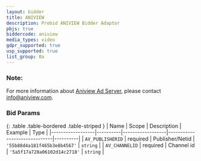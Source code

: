 ```yaml
---
layout: bidder
title: ANIVIEW
description: Prebid ANIVIEW Bidder Adaptor
pbjs: true
biddercode: aniview
media_types: video
gdpr_supported: true
usp_supported: true
list_group: 0a
---
```


### Note:
For more information about [Aniview Ad Server](http://www.aniview.com/), please contact info@aniview.com.

### Bid Params

{: .table .table-bordered .table-striped }
| Name             | Scope    | Description      | Example                      | Type     |
|------------------|----------|------------------|------------------------------|----------|
| `AV_PUBLISHERID` | required | Publisher/Netid  | `'55b88d4a181f465b3e8b4567'` | `string` |
| `AV_CHANNELID`   | required | Channel id       | `'5a5f17a728a06102d14c2718'` | `string` |
